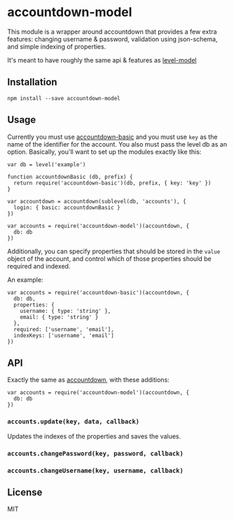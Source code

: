 # accountdown-model

This module is a wrapper around accountdown that provides a few extra features: changing username & password, validation using json-schema, and simple indexing of properties.

It's meant to have roughly the same api & features as [level-model](http://npmjs.org/level-model)

## Installation

```
npm install --save accountdown-model
```

## Usage

Currently you must use [accountdown-basic](http://npmjs.org/accountdown-basic) and you must use `key` as the name of the identifier for the account. You also must pass the level db as an option. Basically, you'll want to set up the modules exactly like this:

```
var db = level('example')

function accountdownBasic (db, prefix) {
  return require('accountdown-basic')(db, prefix, { key: 'key' })
}

var accountdown = accountdown(sublevel(db, 'accounts'), {
  login: { basic: accountdownBasic }
})

var accounts = require('accountdown-model')(accountdown, { 
  db: db
})
```

Additionally, you can specify properties that should be stored in the `value` object of the account, and control which of those properties should be required and indexed.

An example:

```
var accounts = require('accountdown-basic')(accountdown, { 
  db: db,
  properties: {
    username: { type: 'string' },
    email: { type: 'string' }
  },
  required: ['username', 'email'],
  indexKeys: ['username', 'email']
})
```

## API

Exactly the same as [accountdown](http://npmjs.org/accountdown), with these additions:

```
var accounts = require('accountdown-model')(accountdown, { 
  db: db
})
```

### `accounts.update(key, data, callback)`

Updates the indexes of the properties and saves the values.

### `accounts.changePassword(key, password, callback)`

### `accounts.changeUsername(key, username, callback)`

## License

MIT